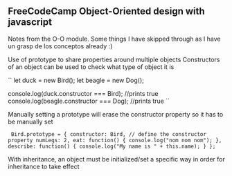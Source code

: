 ## FreeCodeCamp Object-Oriented design with javascript
Notes from the O-O module. Some things I have skipped through as I have un grasp de los conceptos already :)

Use of prototype to share properties around multiple objects
Constructors of an object can be used to check what type of object it is

``
let duck = new Bird();
let beagle = new Dog();

console.log(duck.constructor === Bird); //prints true
console.log(beagle.constructor === Dog); //prints true
``

Manually setting a prototype will erase the constructor property so it has to be manually set 

`` 
Bird.prototype = {
  constructor: Bird, // define the constructor property
  numLegs: 2,
  eat: function() {
    console.log("nom nom nom");
  },
  describe: function() {
    console.log("My name is " + this.name);
  }
};
``

With inheritance, an object must be initialized/set a specific way in order for inheritance to take effect